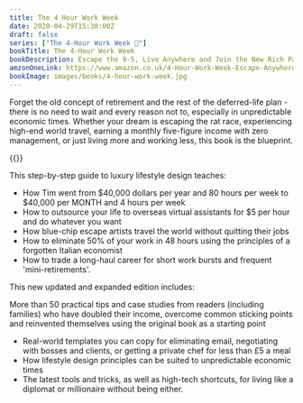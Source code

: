 ```yaml
---
title: The 4 Hour Work Week
date: 2020-04-29T15:30:00Z
draft: false
series: ["The 4-Hour Work Week 📖"]
bookTitle: The 4-Hour Work Week
bookDescription: Escape the 9-5, Live Anywhere and Join the New Rich Paperback
amzonOneLink: https://www.amazon.co.uk/4-Hour-Work-Week-Escape-Anywhere/dp/0091929113/ref=as_li_ss_tl?crid=2VKV8VV1H0X7J&dchild=1&keywords=4+hour+work+week&qid=1588175760&sprefix=4+hour,aps,163&sr=8-1&linkCode=ll1&tag=bestpric-21&linkId=a4c54fc9a374407a4c42bc0906c8afc5&language=en_GB
bookImage: images/books/4-hour-work-week.jpg
---
```

Forget the old concept of retirement and the rest of the deferred-life plan - there is no need to wait and every reason not to, especially in unpredictable economic times. Whether your dream is escaping the rat race, experiencing high-end world travel, earning a monthly five-figure income with zero management, or just living more and working less, this book is the blueprint.

{{<product
    title="Do you know you can listen to this book on Amazon Audible for FREE?"
    description="If you hate reading like me, then you can listen to this book for FREE on Amazon Audible"
    image="images/audible.jpg"
    cta="Don't Read. Just 🎧"
    link="https://www.amazon.com/dp/B00NB86OYE/ref=as_li_ss_il?adId=B00NB86OYE&ref-refURL=http://localhost:1313/books/start-from-zero-3/&slotNum=0&imprToken=uzNV.RLi3kQs3GwTyReqFA&adType=smart&adMode=manual&adFormat=card&impressionTimestamp=1591184129368&linkCode=li1&tag=5pagesaday-20&linkId=07f939fffb43a6d4fd7bc33f85031544&language=en_US" >}}

This step-by-step guide to luxury lifestyle design teaches:

* How Tim went from $40,000 dollars per year and 80 hours per week to $40,000 per MONTH and 4 hours per week
* How to outsource your life to overseas virtual assistants for $5 per hour and do whatever you want
* How blue-chip escape artists travel the world without quitting their jobs
* How to eliminate 50% of your work in 48 hours using the principles of a forgotten Italian economist
* How to trade a long-haul career for short work bursts and frequent 'mini-retirements'.

This new updated and expanded edition includes:

More than 50 practical tips and case studies from readers (including families) who have doubled their income, overcome common sticking points and reinvented themselves using the original book as a starting point

* Real-world templates you can copy for eliminating email, negotiating with bosses and clients, or getting a private chef for less than £5 a meal
* How lifestyle design principles can be suited to unpredictable economic times
* The latest tools and tricks, as well as high-tech shortcuts, for living like a diplomat or millionaire without being either.
